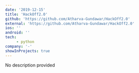 ```yaml
---
date: '2019-12-15'
title: 'HackOff2.0'
github: 'https://github.com/Atharva-Gundawar/HackOff2.0'
external: 'https://github.com/Atharva-Gundawar/HackOff2.0'
ios: ''
android: ''
tech: 
     - python
company: '-'
showInProjects: true
---
```


No description provided

